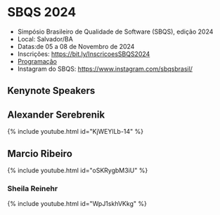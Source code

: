 # SBQS 2024

- Simpósio Brasileiro de Qualidade de Software (SBQS), edição 2024
- Local: Salvador/BA
- Datas:de 05 a 08 de Novembro de 2024
- Inscrições: <https://bit.ly/InscricoesSBQS2024>
- [Programação](https://bit.ly/4gjmbMY)
- Instagram do SBQS: <https://www.instagram.com/sbqsbrasil/>

## Kenynote Speakers

## Alexander Serebrenik 

{% include youtube.html id="KjWEYlLb-14" %}


## Marcio Ribeiro 

{% include youtube.html id="oSKRygbM3iU" %}

### Sheila Reinehr

{% include youtube.html id="WpJ1skhVKkg" %}






